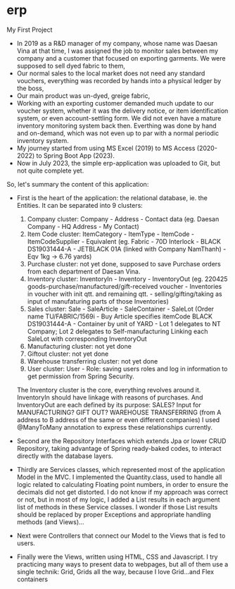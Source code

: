 # erp
My First Project
- In 2019 as a R&D manager of my company, whose name was Daesan Vina at that time, I was assigned the job to monitor sales
  between my company and a customer that focused on exporting garments. We were supposed to sell dyed fabric to them,
- Our normal sales to the local market does not need any standard vouchers, everything was recorded by hands into a physical ledger by the boss,
- Our main product was un-dyed, greige fabric,
- Working with an exporting customer demanded much update to our voucher system, whether it was the delivery notice, or item identification system,
  or even account-settling form. We did not even have a mature inventory monitoring system back then. Everthing was done by hand and on-demand,
  which was not even up to par with a normal periodic inventory system.
- My journey started from using MS Excel (2019) to MS Access (2020-2022) to Spring Boot App (2023).
- Now in July 2023, the simple erp-application was uploaded to Git, but not quite complete yet.

So, let's summary the content of this application:
- First is the heart of the application: the relational database, ie. the Entities. It can be separated into 9 clusters:
   1. Company cluster: Company - Address - Contact data (eg. Daesan Company - HQ Address - My Contact)
   2. Item Code cluster: ItemCategory - ItemType - ItemCode - ItemCodeSupplier - Equivalent 
      (eg. Fabric - 70D Interlock - BLACK DS19031444-A - JETBLACK 01A (linked with Company NamThanh) - Eqv 1kg -> 6.76 yards)
   3. Purchase cluster: not yet done, supposed to save Purchase orders from each department of Daesan Vina.
   4. Inventory cluster: InventoryIn - Inventory - InventoryOut
      (eg. 220425 goods-purchase/manufactured/gift-received voucher -
        Inventories in voucher with init qtt. and remaining qtt. -
        selling/gifting/taking as input of manufaturing parts of those Inventories)
   5. Sales cluster: Sale - SaleArticle - SaleContainer - SaleLot
      (Order name TU/FABRIC/1569i -
        Buy Article specifies itemCode BLACK DS19031444-A -
        Container by unit of YARD -
        Lot 1 delegates to NT Company; Lot 2 delegates to Self-manufacturing
        Linking each SaleLot with corresponding InventoryOut
   6. Manufacturing cluster: not yet done
   7. Giftout cluster: not yet done
   8. Warehouse transferring cluster: not yet done
   9. User cluster: User - Role: saving users roles and log in information to get permission from Spring Security.

  The Inventory cluster is the core, everything revolves around it. InventoryIn should have linkage with reasons of purchases. 
  And InventoryOut are each defined by its purpose: SALES? Input for MANUFACTURING? GIFT OUT? WAREHOUSE TRANSFERRING (from A address to B address of the same or even different companies)
  I used @ManyToMany annotation to express these relationships currently. 
- Second are the Repository Interfaces which extends Jpa or lower CRUD Repository, taking advantage of Spring ready-baked codes, to interact  directly with the database layers.
- Thirdly are Services classes, which represented most of the application Model in the MVC.
I implemented the Quantity.class, used to handle all logic related to calculating Floating point numbers, in order to ensure the decimals did not get distorted.
I do not know if my approach was correct or not, but in most of my logic, I added a List<String> results in each argument list of methods in these Service classes.
I wonder if those List<String> results should be replaced by proper Exceptions and appropriate handling methods (and Views)...
- Next were Controllers that connect our Model to the Views that is fed to users.
- Finally were the Views, written using HTML, CSS and Javascript. I try practicing many ways to present data to webpages, but all of them use a single technik: Grid, Grids all the way, because I love Grid...and Flex containers

